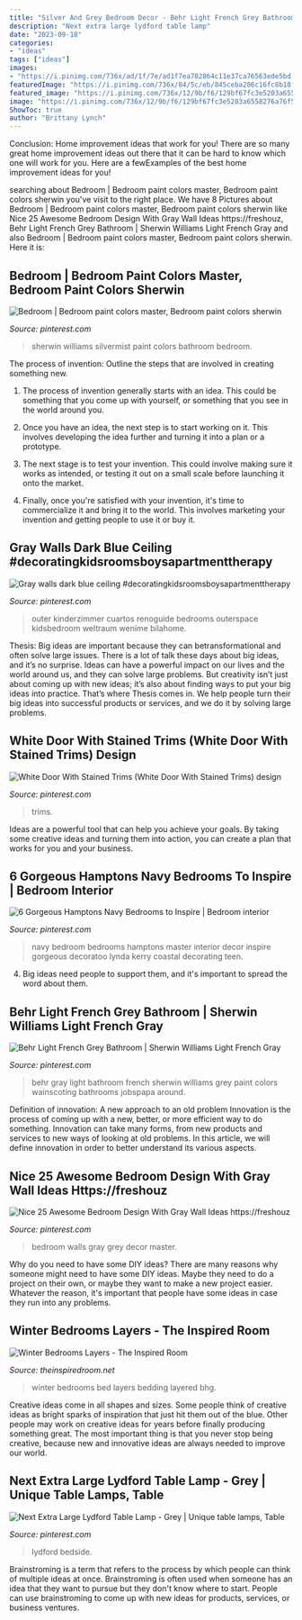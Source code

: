 ```yaml
---
title: "Silver And Grey Bedroom Decor - Behr Light French Grey Bathroom"
description: "Next extra large lydford table lamp"
date: "2023-09-18"
categories:
- "ideas"
tags: ["ideas"]
images:
- "https://i.pinimg.com/736x/ad/1f/7e/ad1f7ea782864c11e37ca76563ede5bd.jpg"
featuredImage: "https://i.pinimg.com/736x/84/5c/eb/845ceba206c16fc8b18ff1dd89afe574.jpg"
featured_image: "https://i.pinimg.com/736x/12/9b/f6/129bf67fc3e5203a6558276a76f5e5db.jpg"
image: "https://i.pinimg.com/736x/12/9b/f6/129bf67fc3e5203a6558276a76f5e5db.jpg"
ShowToc: true
author: "Brittany Lynch"
---
```



Conclusion: Home improvement ideas that work for you!
There are so many great home improvement ideas out there that it can be hard to know which one will work for you. Here are a fewExamples of the best home improvement ideas for you!

	

		
searching about Bedroom | Bedroom paint colors master, Bedroom paint colors sherwin you've visit to the right place. We have 8 Pictures about Bedroom | Bedroom paint colors master, Bedroom paint colors sherwin like Nice 25 Awesome Bedroom Design With Gray Wall Ideas https://freshouz, Behr Light French Grey Bathroom | Sherwin Williams Light French Gray and also Bedroom | Bedroom paint colors master, Bedroom paint colors sherwin. Here it is:
		
    
## Bedroom | Bedroom Paint Colors Master, Bedroom Paint Colors Sherwin

<img loading=lazy src="https://i.pinimg.com/736x/ad/1f/7e/ad1f7ea782864c11e37ca76563ede5bd.jpg" onerror="this.onerror=null;this.src='https://tse2.mm.bing.net/th?id=OIP.eklvAnZ16sPtFOYpeNgqqQHaJ3&amp;pid=15.1';" alt="Bedroom | Bedroom paint colors master, Bedroom paint colors sherwin">

_Source: pinterest.com_

>sherwin williams silvermist paint colors bathroom bedroom. 

	

The process of invention: Outline the steps that are involved in creating something new.
1. The process of invention generally starts with an idea. This could be something that you come up with yourself, or something that you see in the world around you.
2. Once you have an idea, the next step is to start working on it. This involves developing the idea further and turning it into a plan or a prototype.

3. The next stage is to test your invention. This could involve making sure it works as intended, or testing it out on a small scale before launching it onto the market.

4. Finally, once you're satisfied with your invention, it's time to commercialize it and bring it to the world. This involves marketing your invention and getting people to use it or buy it.

    
## Gray Walls Dark Blue Ceiling #decoratingkidsroomsboysapartmenttherapy

<img loading=lazy src="https://i.pinimg.com/736x/88/c3/dd/88c3dd92d6f4ce2d416e59c417b13a4d.jpg" onerror="this.onerror=null;this.src='https://tse3.mm.bing.net/th?id=OIP.iOgx_SSf3RvELqk1EP0ovgHaJ3&amp;pid=15.1';" alt="Gray walls dark blue ceiling #decoratingkidsroomsboysapartmenttherapy">

_Source: pinterest.com_

>outer kinderzimmer cuartos renoguide bedrooms outerspace kidsbedroom weltraum wenime bilahome. 

	

Thesis: Big ideas are important because they can betransformational and often solve large issues.
There is a lot of talk these days about big ideas, and it’s no surprise. Ideas can have a powerful impact on our lives and the world around us, and they can solve large problems. But creativity isn’t just about coming up with new ideas; it’s also about finding ways to put your big ideas into practice. That’s where Thesis comes in. We help people turn their big ideas into successful products or services, and we do it by solving large problems.

    
## White Door With Stained Trims (White Door With Stained Trims) Design

<img loading=lazy src="https://i.pinimg.com/736x/51/c9/e2/51c9e2cd17074a844b6d8b7318234eb2.jpg" onerror="this.onerror=null;this.src='https://tse1.mm.bing.net/th?id=OIP.71lNto9xUbJVTWc7_qVEpwHaLH&amp;pid=15.1';" alt="White Door With Stained Trims (White Door With Stained Trims) design">

_Source: pinterest.com_

>trims. 

	

Ideas are a powerful tool that can help you achieve your goals. By taking some creative ideas and turning them into action, you can create a plan that works for you and your business.

    
## 6 Gorgeous Hamptons Navy Bedrooms To Inspire | Bedroom Interior

<img loading=lazy src="https://i.pinimg.com/736x/1b/91/d8/1b91d8700e2cb0d85db681dd61918119.jpg" onerror="this.onerror=null;this.src='https://tse2.mm.bing.net/th?id=OIP.8geglphWM4NDnvdOWOu4ZAHaLG&amp;pid=15.1';" alt="6 Gorgeous Hamptons Navy Bedrooms to Inspire | Bedroom interior">

_Source: pinterest.com_

>navy bedroom bedrooms hamptons master interior decor inspire gorgeous decoratoo lynda kerry coastal decorating teen. 

	

4. Big ideas need people to support them, and it's important to spread the word about them.

    
## Behr Light French Grey Bathroom | Sherwin Williams Light French Gray

<img loading=lazy src="https://i.pinimg.com/736x/a9/23/89/a9238961eaa9a8fe9cd1f09e346920a8.jpg" onerror="this.onerror=null;this.src='https://tse3.mm.bing.net/th?id=OIP.1mdf0oB8S_5CS9HHz_TepAAAAA&amp;pid=15.1';" alt="Behr Light French Grey Bathroom | Sherwin Williams Light French Gray">

_Source: pinterest.com_

>behr gray light bathroom french sherwin williams grey paint colors wainscoting bathrooms jobspapa around. 

	

Definition of innovation: A new approach to an old problem
Innovation is the process of coming up with a new, better, or more efficient way to do something. Innovation can take many forms, from new products and services to new ways of looking at old problems. In this article, we will define innovation in order to better understand its various aspects.

    
## Nice 25 Awesome Bedroom Design With Gray Wall Ideas Https://freshouz

<img loading=lazy src="https://i.pinimg.com/736x/84/5c/eb/845ceba206c16fc8b18ff1dd89afe574.jpg" onerror="this.onerror=null;this.src='https://tse4.mm.bing.net/th?id=OIP.cYRyb73QqCn5xv6kdlVypQHaKF&amp;pid=15.1';" alt="Nice 25 Awesome Bedroom Design With Gray Wall Ideas https://freshouz">

_Source: pinterest.com_

>bedroom walls gray grey decor master. 

	

Why do you need to have some DIY ideas?
There are many reasons why someone might need to have some DIY ideas. Maybe they need to do a project on their own, or maybe they want to make a new project easier. Whatever the reason, it's important that people have some ideas in case they run into any problems.

    
## Winter Bedrooms Layers - The Inspired Room

<img loading=lazy src="https://theinspiredroom.net/wp-content/uploads/2012/11/Layered-Bed-e1354346850964.jpg" onerror="this.onerror=null;this.src='https://tse2.mm.bing.net/th?id=OIP.CwWlGe9ekbh4gLxTyd26_AHaJ3&amp;pid=15.1';" alt="Winter Bedrooms Layers - The Inspired Room">

_Source: theinspiredroom.net_

>winter bedrooms bed layers bedding layered bhg. 

	

Creative ideas come in all shapes and sizes. Some people think of creative ideas as bright sparks of inspiration that just hit them out of the blue. Other people may work on creative ideas for years before finally producing something great. The most important thing is that you never stop being creative, because new and innovative ideas are always needed to improve our world.

    
## Next Extra Large Lydford Table Lamp - Grey | Unique Table Lamps, Table

<img loading=lazy src="https://i.pinimg.com/736x/12/9b/f6/129bf67fc3e5203a6558276a76f5e5db.jpg" onerror="this.onerror=null;this.src='https://tse1.mm.bing.net/th?id=OIP.sktBCfOyHr_reCBXNWfzLAHaLH&amp;pid=15.1';" alt="Next Extra Large Lydford Table Lamp - Grey | Unique table lamps, Table">

_Source: pinterest.com_

>lydford bedside. 

	

Brainstroming is a term that refers to the process by which people can think of multiple ideas at once. Brainstroming is often used when someone has an idea that they want to pursue but they don't know where to start. People can use brainstroming to come up with new ideas for products, services, or business ventures.

